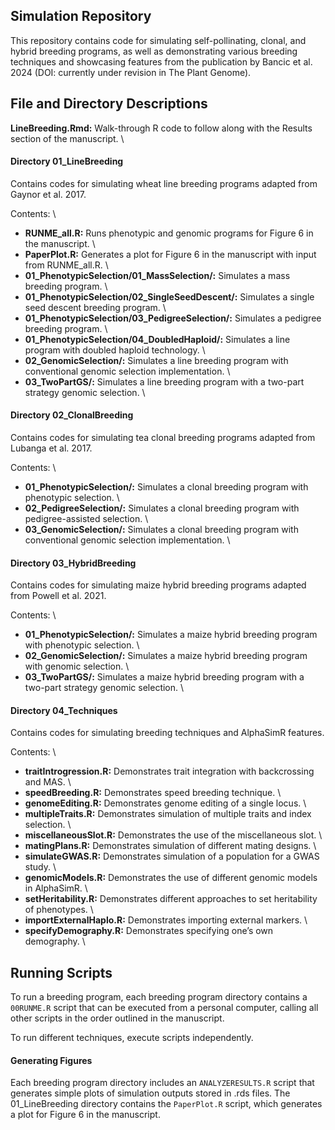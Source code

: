 ## Simulation Repository

This repository contains code for simulating self-pollinating, clonal, and hybrid breeding programs, as well as demonstrating various breeding techniques and showcasing features from the publication by Bancic et al. 2024 (DOI: currently under revision in The Plant Genome).

## File and Directory Descriptions

**LineBreeding.Rmd:** Walk-through R code to follow along with the Results section of the manuscript. \

#### Directory 01_LineBreeding

Contains codes for simulating wheat line breeding programs adapted from Gaynor et al. 2017.

Contents: \
- **RUNME_all.R:** Runs phenotypic and genomic programs for Figure 6 in the manuscript. \
- **PaperPlot.R:** Generates a plot for Figure 6 in the manuscript with input from RUNME_all.R. \
- **01\_PhenotypicSelection/01\_MassSelection/:** Simulates a mass breeding program. \
- **01\_PhenotypicSelection/02\_SingleSeedDescent/:** Simulates a single seed descent breeding program. \
- **01\_PhenotypicSelection/03\_PedigreeSelection/:** Simulates a pedigree breeding program. \
- **01\_PhenotypicSelection/04\_DoubledHaploid/:** Simulates a line program with doubled haploid technology. \
- **02\_GenomicSelection/:** Simulates a line breeding program with conventional genomic selection implementation. \
- **03\_TwoPartGS/:** Simulates a line breeding program with a two-part strategy genomic selection. \

#### Directory 02_ClonalBreeding

Contains codes for simulating tea clonal breeding programs adapted from Lubanga et al. 2017.

Contents: \
- **01\_PhenotypicSelection/:** Simulates a clonal breeding program with phenotypic selection. \
- **02\_PedigreeSelection/:** Simulates a clonal breeding program with pedigree-assisted selection. \
- **03\_GenomicSelection/:** Simulates a clonal breeding program with conventional genomic selection implementation. \

#### Directory 03_HybridBreeding

Contains codes for simulating maize hybrid breeding programs adapted from Powell et al. 2021.

Contents: \
- **01\_PhenotypicSelection/:** Simulates a maize hybrid breeding program with phenotypic selection. \
- **02\_GenomicSelection/:** Simulates a maize hybrid breeding program with genomic selection. \
- **03\_TwoPartGS/:** Simulates a maize hybrid breeding program with a two-part strategy genomic selection. \

#### Directory 04_Techniques

Contains codes for simulating breeding techniques and AlphaSimR features.

Contents: \
- **traitIntrogression.R:** Demonstrates trait integration with backcrossing and MAS. \
- **speedBreeding.R:** Demonstrates speed breeding technique. \
- **genomeEditing.R:** Demonstrates genome editing of a single locus. \
- **multipleTraits.R:** Demonstrates simulation of multiple traits and index selection. \
- **miscellaneousSlot.R:** Demonstrates the use of the miscellaneous slot. \
- **matingPlans.R:** Demonstrates simulation of different mating designs. \
- **simulateGWAS.R:** Demonstrates simulation of a population for a GWAS study. \
- **genomicModels.R:** Demonstrates the use of different genomic models in AlphaSimR. \
- **setHeritability.R:** Demonstrates different approaches to set heritability of phenotypes. \
- **importExternalHaplo.R:** Demonstrates importing external markers. \
- **specifyDemography.R:** Demonstrates specifying one’s own demography. \


## Running Scripts

To run a breeding program, each breeding program directory contains a `00RUNME.R` script that can be executed from a personal computer, calling all other scripts in the order outlined in the manuscript.

To run different techniques, execute scripts independently.

#### Generating Figures

Each breeding program directory includes an `ANALYZERESULTS.R` script that generates simple plots of simulation outputs stored in .rds files. The 01_LineBreeding directory contains the `PaperPlot.R` script, which generates a plot for Figure 6 in the manuscript.
